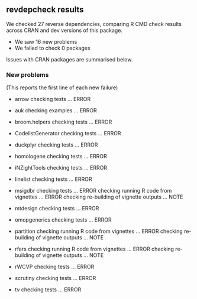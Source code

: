 ## revdepcheck results

We checked 27 reverse dependencies, comparing R CMD check results across CRAN and dev versions of this package.

 * We saw 16 new problems
 * We failed to check 0 packages

Issues with CRAN packages are summarised below.

### New problems
(This reports the first line of each new failure)

* arrow
  checking tests ... ERROR

* auk
  checking examples ... ERROR

* broom.helpers
  checking tests ... ERROR

* CodelistGenerator
  checking tests ... ERROR

* duckplyr
  checking tests ... ERROR

* homologene
  checking tests ... ERROR

* iNZightTools
  checking tests ... ERROR

* linelist
  checking tests ... ERROR

* msigdbr
  checking tests ... ERROR
  checking running R code from vignettes ... ERROR
  checking re-building of vignette outputs ... NOTE

* mtdesign
  checking tests ... ERROR

* omopgenerics
  checking tests ... ERROR

* partition
  checking running R code from vignettes ... ERROR
  checking re-building of vignette outputs ... NOTE

* rfars
  checking running R code from vignettes ... ERROR
  checking re-building of vignette outputs ... NOTE

* rWCVP
  checking tests ... ERROR

* scrutiny
  checking tests ... ERROR

* tv
  checking tests ... ERROR

